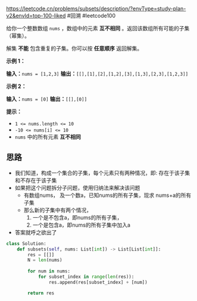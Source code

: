 https://leetcode.cn/problems/subsets/description/?envType=study-plan-v2&envId=top-100-liked
#回溯 #leetcode100 


给你一个整数数组 `nums` ，数组中的元素 **互不相同** 。返回该数组所有可能的子集（幂集）。

解集 **不能** 包含重复的子集。你可以按 **任意顺序** 返回解集。

**示例 1：**

**输入：**`nums = [1,2,3]`
**输出：**`[[],[1],[2],[1,2],[3],[1,3],[2,3],[1,2,3]]`

**示例 2：**

**输入：**`nums = [0]`
**输出：**`[[],[0]]`

**提示：**

- `1 <= nums.length <= 10`
- `-10 <= nums[i] <= 10`
- `nums` 中的所有元素 **互不相同**

## 思路

- 我们知道，构成一个集合的子集，每个元素只有两种情况，即: 存在于该子集和不存在于该子集
- 如果把这个问题拆分子问题，使用归纳法来解决该问题
  - 有数组nums， 及一个数a，已知nums的所有子集，现求 nums+a的所有子集
  - 那么新的子集中有两个情况，
    1. 一个是不包含a，即nums的所有子集，
    2. 一个是包含a，即nums的所有子集中加入a
- 答案就呼之欲出了
```python
class Solution:
    def subsets(self, nums: List[int]) -> List[List[int]]:
        res = [[]]
        N = len(nums)
        
        for num in nums:
            for subset_index in range(len(res)):
                res.append(res[subset_index] + [num])

        return res
```
